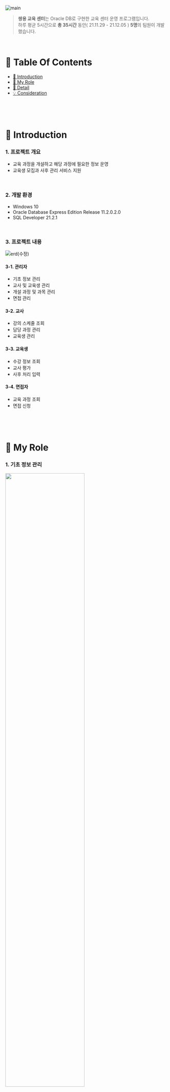 ![main](https://user-images.githubusercontent.com/87955005/145029269-eafa90aa-d16a-46ae-bebb-d7adf4eca2ce.png)

>  **쌍용 교육 센터**는 Oracle DB로 구현한 교육 센터 운영 프로그램입니다. <br />
>  하루 평균 5시간으로 **총 35시간** 동안( 21.11.29 - 21.12.05 ) **5명**의 팀원이 개발했습니다.

<br />

# 📌 Table Of Contents
* [📖 Introduction](#-introduction)
* [🙋 My Role](#-my-role)
* [🔎 Detail](#-detail)
* [💡 Consideration](#-consideration)

<br />
<br />
<br />



# 📖 Introduction
### 1. 프로젝트 개요
* 교육 과정을 개설하고 해당 과정에 필요한 정보 운영
* 교육생 모집과 사후 관리 서비스 지원
<br />

### 2. 개발 환경
* Windows 10
* Oracle Database Express Edition Release 11.2.0.2.0
* SQL Developer 21.2.1
<br />

### 3. 프로젝트 내용
![erd(수정)](https://user-images.githubusercontent.com/87955005/145387943-b75f7faf-d416-4a0f-906d-224d669ec121.png)
#### 3-1. 관리자
* 기초 정보 관리
* 교사 및 교육생 관리
* 개설 과정 및 과목 관리
* 면접 관리 

#### 3-2. 교사
* 강의 스케줄 조회
* 담당 과정 관리
* 교육생 관리

#### 3-3. 교육생
* 수강 정보 조회
* 교사 평가 
* 사후 처리 입력

#### 3-4. 면접자
* 교육 과정 조회
* 면접 신청

<br />
<br />
<br />


# 🙋 My Role
### 1. 기초 정보 관리
<img src = "https://user-images.githubusercontent.com/87955005/152362867-be206053-9317-4e6d-bc88-5a5184b4c70f.png" width="70%" height="70%"><br />
#### 1-1. 기초 정보 조회
* 과정, 과목, 강의실, 교재 정보를 조회합니다. 
* 과정의 경우 과정명과 기간을 조회할 수 있습니다.<br />
  <img src = "https://user-images.githubusercontent.com/87955005/152348841-e0dad7d9-8d15-41e1-9ae1-5d43140f092f.png" width="60%" height="60%">
<br />

#### 1-2. 기초 정보 등록
* 과정, 과목, 강의실, 교재를 등록합니다.
* 과정 등록시 입력 기간이 부적합할 경우 안내합니다.<br />
  <img src = "https://user-images.githubusercontent.com/87955005/152349085-a18358af-6d1b-4543-8150-5100f8cf1202.png" width="60%" height="60%"><br />
  <img src = "https://user-images.githubusercontent.com/87955005/152349096-6af7ca89-45e0-4bd1-b80e-3fc335d6b918.png" width="60%" height="60%"><br />
<br />

#### 1-3. 기초 정보 수정
* 과정, 과목, 강의실, 교재 정보를 수정합니다.
* 성공적으로 수정되면, 수정 전과 후의 정보를 출력합니다.<br />
  <img src = "https://user-images.githubusercontent.com/87955005/152349237-7cc866fe-9e75-4c33-8be9-754517d4fa94.png" width="60%" height="60%"><br />
  <img src = "https://user-images.githubusercontent.com/87955005/152349286-e5b90306-a900-4ae4-a367-1c450e5db730.png" width="60%" height="60%"><br />
<br />

#### 1-4. 기초 정보 삭제
* 과정, 과목, 강의실, 교재 정보를 삭제합니다.<br />
* 실패할 경우 원인을 안내합니다.<br/>
  <img src = "https://user-images.githubusercontent.com/87955005/152349462-9819d29c-bce9-4344-95a0-dd2ffec68c3c.png" width="60%" height="60%"><br />
  <img src = "https://user-images.githubusercontent.com/87955005/152349472-d7928c09-2d50-44a1-a5c8-ffd7ca63f357.png" width="60%" height="60%"><br />

<br />
<br />

### 2. 개설 과정 관리
<img src = "https://user-images.githubusercontent.com/87955005/152363689-2c3fa297-19f4-42d6-ac25-8a686bfab015.png" width="70%" height="60%"><br />
#### 2-1. 개설 과정 정보 조회
* 센터 내 개설된 과정에 대해 조회합니다.
* 조회시 과정명, 기간, 강의실, 수용 인원 출력합니다.<br />
  <img src = "https://user-images.githubusercontent.com/87955005/152349462-9819d29c-bce9-4344-95a0-dd2ffec68c3c.png" width="60%" height="60%"><br />
  <img src = "https://user-images.githubusercontent.com/87955005/152349472-d7928c09-2d50-44a1-a5c8-ffd7ca63f357.png" width="60%" height="60%"><br />
<br />

#### 2-2. 개설 과정 정보 등록
* 과정, 시작일, 종료일, 강의실을 입력해 과정을 개설합니다.
* 입력 값이 모두 적합한 경우만 개설에 성공합니다.<br />
  <img src = "https://user-images.githubusercontent.com/87955005/152352133-e0a9834a-d7b9-4196-b014-47e155704d3a.png" width="60%" height="60%"><br />
  <img src = "https://user-images.githubusercontent.com/87955005/152352652-d02d622d-175a-4b2c-9445-418eeb0723a3.png" width="60%" height="60%"><br />
  <img src = "https://user-images.githubusercontent.com/87955005/152352721-cf645d50-adb6-41f2-b5b6-018f5f1307cc.png" width="60%" height="60%"><br />
<br />

#### 2-3. 개설 과정 정보 수정
* 개설 과정 수정도 마찬가지로 입력 값이 모두 적합한 경우만 가능합니다.
  <img src = "https://user-images.githubusercontent.com/87955005/152353195-e02b96a9-8ac8-42c2-b21f-bbc9ecc97efc.png" width="60%" height="60%"><br />
  <img src = "https://user-images.githubusercontent.com/87955005/152353241-2dc6c597-826c-4f33-b08b-12a33b8f78ac.png" width="60%" height="60%"><br />
  <img src = "https://user-images.githubusercontent.com/87955005/152353289-d7ed3ebb-2de5-4eb2-a807-830689529b3e.png" width="60%" height="60%"><br />
  <img src = "https://user-images.githubusercontent.com/87955005/152353444-cfd3c283-fa3a-4722-9b89-c7277611e4f5.png" width="60%" height="60%"><br />
<br />

#### 2-4. 개설 과정 정보 삭제
* 개설 과정은 해당 데이터를 참조하지 않는 겨우만 삭제합니다.
  <img src = "https://user-images.githubusercontent.com/87955005/152353932-821135c6-4774-4124-b4e2-dfc776fbb780.png" width="60%" height="60%"><br />
  <img src = "https://user-images.githubusercontent.com/87955005/152354217-23256d47-24ab-47c5-a5d9-c2ecff71ccb7.png" width="60%" height="60%"><br />
<br />

#### 2-5. 개설 과정 상세 조회
* 상세 조회시 과정명, 기간, 강의실, 등록 인원, 과목 개설 여부를 출력합니다.
  <img src = "https://user-images.githubusercontent.com/87955005/152354659-8ae1c463-1ab9-499b-90e4-ae3b1fdbff9f.png" width="60%" height="60%"><br />
  <img src = "https://user-images.githubusercontent.com/87955005/152354993-bccc7412-6ead-41c4-8b0c-b485e745708b.png" width="60%" height="60%"><br />
<br />

### 3. 강의 스케줄 조회
<img src = "https://user-images.githubusercontent.com/87955005/152364337-977d1ab6-a7dd-4805-9bb0-e891b2fd04ff.png" width="70%" height="70%"><br />
#### 3-1. 현재 강의 스케줄 확인
* 교사 본인의 강의 스케줄을 확인합니다.<br />
  <img src = "https://user-images.githubusercontent.com/87955005/152354993-bccc7412-6ead-41c4-8b0c-b485e745708b.png" width="60%" height="60%"><br />


<br />
<br />
<br />

# 🔎 Detail
### 1. 데이터 모델링
#### 1-1. 무결성 제약 조건

#### 1-2. 정규화
<br />

### 2. 중복 코드 관리
#### 2-1. View 생성

#### 2-2. PL/SQL


<br />
<br />
<br />

# 💡 Consideration
### 1. 협업
<br />

### 2. 코드 리뷰
<br />

